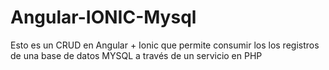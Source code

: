 # Angular-IONIC-Mysql

Esto es un CRUD en Angular + Ionic que permite consumir los los registros de una base de datos MYSQL a través de un servicio en PHP
